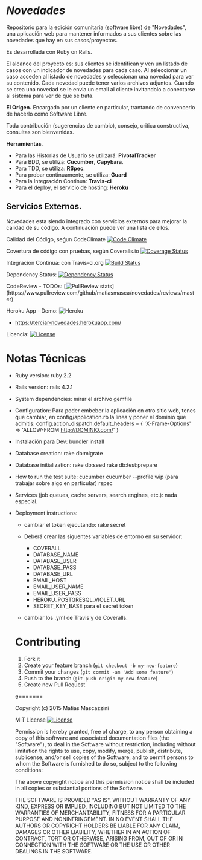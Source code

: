 ***Novedades***
===
Repositorio para la edición comunitaria (software libre) de "Novedades", una aplicación web para mantener informados a sus clientes sobre las novedades que hay en sus casos/proyectos.

Es desarrollada con Ruby on Rails.

El alcance del proyecto es: sus clientes se identifican y ven un listado de casos con un indicador de novedades para cada caso. Al seleccionar un caso acceden al listado de novedades y seleccionan una novedad para ver su contenido. Cada novedad puede tener varios archivos adjuntos. Cuando se crea una novedad se le envia un email al cliente invitandolo a conectarse al sistema para ver de que se trata.

**El Origen.**
Encargado por un cliente en particular, trantando de convencerlo de hacerlo como Software Libre.

Toda contribución (sugerencias de cambio), consejo, critica constructiva, consultas son bienvenidas.

**Herramientas**.
  - Para las Historias de Usuario se utilizará: **PivotalTracker**
  - Para BDD, se utiliza: **Cucumber**, **Capybara**.
  - Para TDD, se utiliza: **RSpec**.
  - Para probar continuamente, se utiliza: **Guard**
  - Para la Integración Continua: **Travis-ci**
  - Para el deploy, el servicio de hosting: **Heroku**

**Servicios Externos.**
-----------------------
Novedades esta siendo integrado con servicios externos para mejorar la calidad de su código. A continuación puede ver una lista de ellos.

Calidad del Código, seǵun CodeClimate
    [![Code Climate](https://codeclimate.com/github/matiasmasca/Novedades/badges/gpa.svg)](https://codeclimate.com/github/matiasmasca/Novedades)

Covertura de código con pruebas, según Coveralls.io
    [![Coverage Status](https://coveralls.io/repos/matiasmasca/Novedades/badge.svg)](https://coveralls.io/r/matiasmasca/Novedades)

Integración Continua: con Travis-ci.org
[![Build Status](https://travis-ci.org/matiasmasca/Novedades.svg?branch=master)](https://travis-ci.org/matiasmasca/Novedades)

Dependency Status:
    [![Dependency Status](https://gemnasium.com/matiasmasca/Novedades.svg)](https://gemnasium.com/matiasmasca/Novedades)

CodeReview - TODOs:
    [![PullReview stats](https://www.pullreview.com/github/matiasmasca/novedades/badges/master.svg?)](https://www.pullreview.com/github/matiasmasca/novedades/reviews/master)

Heroku App - Demo:
    ![Heroku](http://heroku-badge.herokuapp.com/?app=terciar-novedades)
- https://terciar-novedades.herokuapp.com/

Licencia:
[![License](http://img.shields.io/badge/license-MIT-brightgreen.svg?style=flat-square)](http://opensource.org/licenses/MIT)

**Notas Técnicas**
===========

* Ruby version:
    ruby 2.2

* Rails version:
    rails 4.2.1

* System dependencies:
    mirar el archivo gemfile

* Configuration:
    Para poder embeber la aplicación en otro sitio web, tenes que cambiar, en  config/application.rb la linea y poner el dominio que admitis:
        config.action_dispatch.default_headers = { 'X-Frame-Options' => 'ALLOW-FROM http://DOMINIO.com/' }


* Instalación para Dev:
    bundler install

* Database creation:
    rake db:migrate

* Database initialization:
    rake db:seed
    rake db:test:prepare

* How to run the test suite:
    cucumber
    cucumber --profile wip (para trabajar sobre algo en particular)
    rspec

* Services (job queues, cache servers, search engines, etc.):
    nada especial.

* Deployment instructions:
  - cambiar el token ejecutando: rake secret
  - Deberá crear las siguentes variables de entorno en su servidor:
    * COVERALL
    * DATABASE_NAME
    * DATABASE_USER
    * DATABASE_PASS
    * DATABASE_URL
    * EMAIL_HOST
    * EMAIL_USER_NAME
    * EMAIL_USER_PASS
    * HEROKU_POSTGRESQL_VIOLET_URL
    * SECRET_KEY_BASE para el secret token

  - cambiar los .yml de Travis y de Coveralls.


  Contributing
  ============

    1. Fork it
    2. Create your feature branch (`git checkout -b my-new-feature`)
    3. Commit your changes (`git commit -am 'Add some feature'`)
    4. Push to the branch (`git push origin my-new-feature`)
    5. Create new Pull Request

    e=======

    Copyright (c) 2015  Matias Mascazzini

    MIT License [![License](http://img.shields.io/badge/license-MIT-brightgreen.svg?style=flat-square)](http://opensource.org/licenses/MIT)

    Permission is hereby granted, free of charge, to any person obtaining
    a copy of this software and associated documentation files (the
    "Software"), to deal in the Software without restriction, including
    without limitation the rights to use, copy, modify, merge, publish,
    distribute, sublicense, and/or sell copies of the Software, and to
    permit persons to whom the Software is furnished to do so, subject to
    the following conditions:

    The above copyright notice and this permission notice shall be
    included in all copies or substantial portions of the Software.

    THE SOFTWARE IS PROVIDED "AS IS", WITHOUT WARRANTY OF ANY KIND,
    EXPRESS OR IMPLIED, INCLUDING BUT NOT LIMITED TO THE WARRANTIES OF
    MERCHANTABILITY, FITNESS FOR A PARTICULAR PURPOSE AND
    NONINFRINGEMENT. IN NO EVENT SHALL THE AUTHORS OR COPYRIGHT HOLDERS BE
    LIABLE FOR ANY CLAIM, DAMAGES OR OTHER LIABILITY, WHETHER IN AN ACTION
    OF CONTRACT, TORT OR OTHERWISE, ARISING FROM, OUT OF OR IN CONNECTION
    WITH THE SOFTWARE OR THE USE OR OTHER DEALINGS IN THE SOFTWARE.
